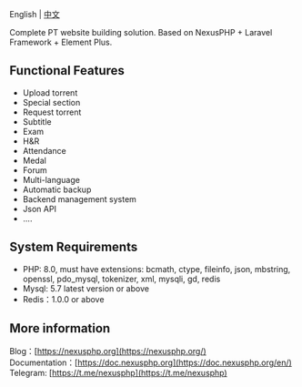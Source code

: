 English | [中文](/)

Complete PT website building solution. Based on NexusPHP + Laravel Framework + Element Plus.

## Functional Features

- Upload torrent
- Special section  
- Request torrent
- Subtitle
- Exam
- H&R
- Attendance
- Medal
- Forum
- Multi-language
- Automatic backup
- Backend management system
- Json API
- ....

## System Requirements
- PHP: 8.0, must have extensions: bcmath, ctype, fileinfo, json, mbstring, openssl, pdo_mysql, tokenizer, xml, mysqli, gd, redis
- Mysql: 5.7 latest version or above
- Redis：1.0.0 or above

## More information
Blog：[https://nexusphp.org](https://nexusphp.org/)  
Documentation：[https://doc.nexusphp.org](https://doc.nexusphp.org/en/)  
Telegram: [https://t.me/nexusphp](https://t.me/nexusphp)  
